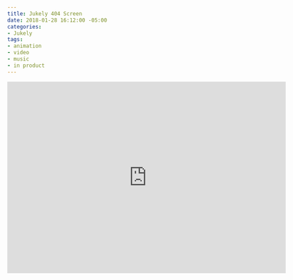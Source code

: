 ```yaml
---
title: Jukely 404 Screen
date: 2018-01-28 16:12:00 -05:00
categories:
- Jukely
tags:
- animation
- video
- music
- in product
---
```


<div class="video-responsive">
	<iframe src="https://player.vimeo.com/video/253151811?autoplay=1&loop=1&autopause=0" width="640" height="440" frameborder="0" webkitallowfullscreen mozallowfullscreen allowfullscreen></iframe>
</div>